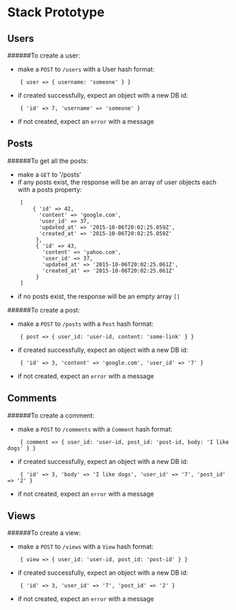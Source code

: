 # Stack Prototype

## Users
######To create a user:

* make a `POST` to `/users` with a User hash format:

```
	{ user => { username: 'someone' } }
```

* if created successfully, expect an object with a new DB id:

```
	{ 'id' => 7, 'username' => 'someone' }
```



*  if not created, expect an `error` with a message

## Posts
######To get all the posts:
* make a `GET` to '/posts'
* if any posts exist, the response will be an array of user objects each with a posts property: 

```
	[
		{ 'id' => 42,
		  'content' => 'google.com',
		  'user_id' => 37,
		  'updated_at' => '2015-10-06T20:02:25.059Z',
		  'created_at' => '2015-10-06T20:02:25.059Z'
		 },
		 { 'id' => 43,
		   'content' => 'yahoo.com',
		   'user_id' => 37,
		   'updated_at' => '2015-10-06T20:02:25.061Z',
		   'created_at' => '2015-10-06T20:02:25.061Z'
		 }
	]
```


* if no posts exist, the response will be an empty array `[]`

######To create a post:

* make a `POST` to `/posts` with a `Post` hash format:

```
	{ post => { user_id: 'user-id, content: 'some-link' } }
```

* if created successfully, expect an object with a new DB id:

```
	{ 'id' => 3, 'content' => 'google.com', 'user_id' => '7' }
```
*  if not created, expect an `error` with a message

## Comments
######To create a comment:

* make a `POST` to `/comments` with a `Comment` hash format:

```
	{ comment => { user_id: 'user-id, post_id: 'post-id, body: 'I like dogs' } }
```

* if created successfully, expect an object with a new DB id:

```
	{ 'id' => 3, 'body' => 'I like dogs', 'user_id' => '7', 'post_id' => '2' }
```
*  if not created, expect an `error` with a message

## Views
######To create a view:

* make a `POST` to `/views` with a `View` hash format:

```
	{ view => { user_id: 'user-id, post_id: 'post-id' } }
```

* if created successfully, expect an object with a new DB id:

```
	{ 'id' => 3, 'user_id' => '7', 'post_id' => '2' }
```
*  if not created, expect an `error` with a message